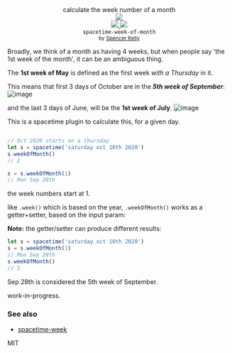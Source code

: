 <div align="center">

  <div>calculate the week number of a month</div>
  <div><img src="https://cloud.githubusercontent.com/assets/399657/23590290/ede73772-01aa-11e7-8915-181ef21027bc.png" /></div>

  <div align="center">
    <a href="https://npmjs.org/package/spacetime-week-of-month">
      <img src="https://img.shields.io/npm/v/spacetime-week-of-month.svg?style=flat-square" />
    </a>
    <a href="https://unpkg.com/spacetime-week-of-month/builds/spacetime-week-of-month.min.js">
      <img src="https://badge-size.herokuapp.com/spencermountain/spacetime-week-of-month/master/builds/spacetime-week-of-month.min.js" />
    </a>
  </div>
  <div align="center">
    <code>spacetime-week-of-month</code>
  </div>
  <sub>
    by
    <a href="https://spencermountain.github.io/">Spencer Kelly</a>
  </sub>
</div>
<p></p>

Broadly, we think of a month as having 4 weeks, but when people say 'the 1st week of the month', it can be an ambiguous thing.

The **1st week of May** is defined as the first week *with a Thursday* in it. 

This means that first 3 days of October are in the ***5th week of September***:
![image](https://user-images.githubusercontent.com/399657/111084979-93654280-84eb-11eb-8853-923c516a3032.png)


and the last 3 days of June, will be the **1st week of July**.
![image](https://user-images.githubusercontent.com/399657/111084924-3a95aa00-84eb-11eb-9afd-33418a8dd1e7.png)


This is a spacetime plugin to calculate this, for a given day.

```js

// Oct 2020 starts on a thursday
let s = spacetime('saturday oct 10th 2020')
s.weekOfMonth()
// 2

s = s.weekOfMonth(1)
// Mon Sep 28th

```
the week numbers start at 1.

like `.week()` which is based on the year, `.weekOfMonth()` works as a getter+setter, based on the input param:

**Note:** 
the getter/setter can produce different results:
```js
let s = spacetime('saturday oct 10th 2020')
s = s.weekOfMonth(1)
// Mon Sep 28th
s.weekOfMonth()
// 5
```
Sep 28th is considered the 5th week of September.


work-in-progress.

### See also
* [spacetime-week](https://github.com/spencermountain/spacetime-week)

MIT
